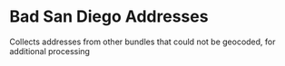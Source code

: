 # Bad San Diego Addresses

Collects addresses from other bundles that could not be geocoded, for additional processing